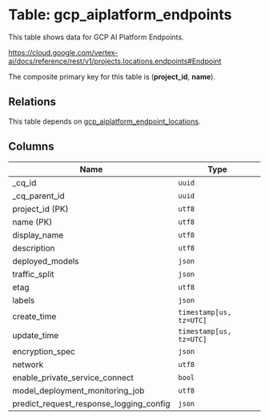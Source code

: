 # Table: gcp_aiplatform_endpoints

This table shows data for GCP AI Platform Endpoints.

https://cloud.google.com/vertex-ai/docs/reference/rest/v1/projects.locations.endpoints#Endpoint

The composite primary key for this table is (**project_id**, **name**).

## Relations

This table depends on [gcp_aiplatform_endpoint_locations](gcp_aiplatform_endpoint_locations).

## Columns

| Name          | Type          |
| ------------- | ------------- |
|_cq_id|`uuid`|
|_cq_parent_id|`uuid`|
|project_id (PK)|`utf8`|
|name (PK)|`utf8`|
|display_name|`utf8`|
|description|`utf8`|
|deployed_models|`json`|
|traffic_split|`json`|
|etag|`utf8`|
|labels|`json`|
|create_time|`timestamp[us, tz=UTC]`|
|update_time|`timestamp[us, tz=UTC]`|
|encryption_spec|`json`|
|network|`utf8`|
|enable_private_service_connect|`bool`|
|model_deployment_monitoring_job|`utf8`|
|predict_request_response_logging_config|`json`|